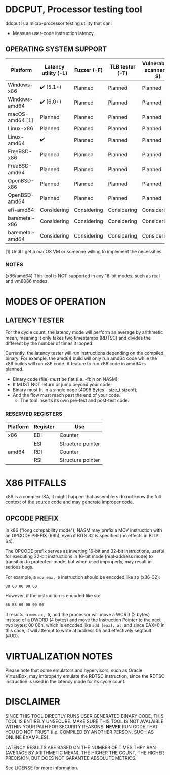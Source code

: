 # DDCPUT, Processor testing tool

ddcput is a micro-processor testing utility that can:
- Measure user-code instruction latency.

## OPERATING SYSTEM SUPPORT

| Platform | Latency utility (-L) | Fuzzer (-F) | TLB tester (-T) | Vulnerability scanner (-S) | Benchmark utility (-B) |
|---|---|---|---|---|---|
| Windows-x86 | ✔️ (5.1+) | Planned | Planned | Planned | Planned |
| Windows-amd64 | ✔️ (6.0+) | Planned | Planned | Planned | Planned |
| macOS-amd64 [1] | Planned | Planned | Planned | Planned | Planned |
| Linux-x86 | Planned | Planned | Planned | Planned | Planned |
| Linux-amd64 | ✔️ | Planned | Planned | Planned | Planned |
| FreeBSD-x86 | Planned | Planned | Planned | Planned | Planned |
| FreeBSD-amd64 | Planned | Planned | Planned | Planned | Planned |
| OpenBSD-x86 | Planned | Planned | Planned | Planned | Planned |
| OpenBSD-amd64 | Planned | Planned | Planned | Planned | Planned |
| efi-amd64 | Considering | Considering | Considering | Considering | Considering |
| baremetal-x86 | Considering | Considering | Considering | Considering | Considering |
| baremetal-amd64 | Considering | Considering | Considering | Considering | Considering |

[1] Until I get a macOS VM or someone willing to implement the necessities

### NOTES

(x86/amd64) This tool is NOT supported in any 16-bit modes, such as real and
vm8086 modes.

# MODES OF OPERATION

## LATENCY TESTER

For the cycle count, the latency mode will perform an average by arithmetic
mean, meaning it only takes two timestamps (RDTSC) and divides the different
by the number of times it looped.

Currently, the latency tester will run instructions depending on the compiled
binary. For example, the amd64 build will only run amd64 code while the x86
builds will run x86 code. A feature to run x86 code in amd64 is planned.

- Binary code (file) _must_ be flat (i.e. -fbin on NASM);
- It MUST NOT return or jump beyond your code;
- Binary must fit in a single page (4096 Bytes - size_t.sizeof);
- And the flow must reach past the end of your code.
  - The tool inserts its own pre-test and post-test code.

### RESERVED REGISTERS

| Platform | Register | Use |
|---|---|---|
| x86 | EDI | Counter |
| | ESI | Structure pointer |
| amd64 | RDI | Counter |
| | RSI | Structure pointer |

# X86 PITFALLS

x86 is a complex ISA, it might happen that assemblers do not know the full
context of the source code and may generate improper code.

## OPCODE PREFIX

In x86 ("long compability mode"), NASM may prefix a MOV instruction with an
OPCODE PREFIX (66h), even if BITS 32 is specified (no effects in BITS 64).

The OPCODE prefix serves as inverting 16-bit and 32-bit instructions, useful
for executing 32-bit instructions in 16-bit mode (real-address mode) to
transition to protected-mode, but when used improperly, may result in serious
bugs.

For example, a `mov eax, 0` instruction should be encoded like so (x86-32):
```
B8 00 00 00 00
```

However, if the instruction is encoded like so:
```
66 B8 00 00 00 00
```

It results in `mov ax, 0`, and the processor will move a WORD (2 bytes)
instead of a DWORD (4 bytes) and move the Instruction Pointer to the next two
bytes: 00 00h, which is encoded like `add [eax], al`, and since EAX=0 in this
case, it will attempt to write at address 0h and effectively segfault (#UD).

# VIRTUALIZATION NOTES

Please note that some emulators and hypervisors, such as Oracle VirtualBox, may
improperly emulate the RDTSC instruction, since the RDTSC instruction is  used
in the latency mode for its cycle count.

# DISCLAIMER

SINCE THIS TOOL DIRECTLY RUNS USER GENERATED BINARY CODE, THIS TOOL IS ENTIRELY
UNSECURE. MAKE SURE THIS TOOL IS NOT AVALAIBLE WITHIN YOUR PATH FOR SECURITY
REASONS. **NEVER** RUN CODE THAT YOU DO NOT TRUST (i.e. COMPILED BY ANOTHER
PERSON, SUCH AS ONLINE EXAMPLES).

LATENCY RESULTS ARE BASED ON THE NUMBER OF TIMES THEY RAN (AVERAGE BY
ARITHMETIC MEAN), THE HIGHER THE COUNT, THE HIGHER PRECISION, BUT DOES NOT
GARANTEE ABSOLUTE METRICS.

See LICENSE for more information.